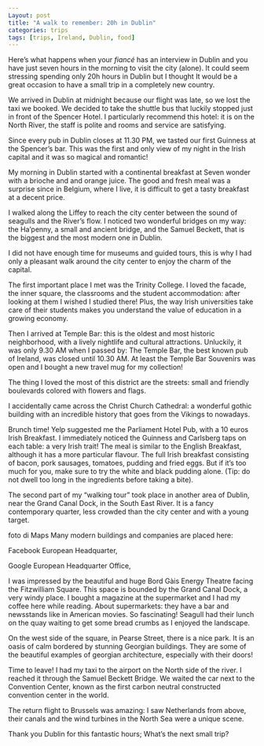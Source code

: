 ```yaml
---
Layout: post
title: "A walk to remember: 20h in Dublin"
categories: trips
tags: [trips, Ireland, Dublin, food]
---
```

Here’s what happens when your _fiancé_ has an interview in Dublin and you have just seven hours in the morning to visit the city (alone). It could seem stressing spending only 20h hours in Dublin but I thought It would be a great occasion to have a small trip in a completely new country.

We arrived in Dublin at midnight because our flight was late, so we lost the taxi we booked. We decided to take the shuttle bus that luckily stopped just in front of the Spencer Hotel. I particularly recommend this hotel: it is on the North River, the staff is polite and rooms and service are satisfying.

Since every pub in Dublin closes at 11.30 PM, we tasted our first Guinness at the Spencer’s bar. This was the first and only view of my night in the Irish capital and it was so magical and romantic!

My morning in Dublin started with a continental breakfast at Seven wonder with a brioche and and orange juice. The good and fresh meal was a surprise since in Belgium, where I live, it is difficult to get a tasty breakfast at a decent price.

I walked along the Liffey to reach the city center between the sound of seagulls and the River’s flow. I noticed two wonderful bridges on my way: the Ha’penny, a small and ancient bridge, and the Samuel Beckett, that is the biggest and the most modern one in Dublin. 

I did not have enough time for museums and guided tours, this is why I had only a pleasant walk around the city center to enjoy the charm of the capital.

The first important place I met was the Trinity College. I loved the facade, the inner square, the classrooms and the student accommodation: after looking at them I wished I studied there!  Plus, the way Irish universities take care of their students makes you understand the value of education in a growing economy. 

Then I arrived at Temple Bar: this is the oldest and most historic neighborhood, with a lively nightlife and cultural attractions. Unluckily, it was only 9.30 AM when I passed by: The Temple Bar, the best known pub of Ireland, was closed until 10.30 AM. At least the Temple Bar Souvenirs was open and I bought a new travel mug for my collection!

The thing I loved the most of this district are the streets: small and friendly boulevards colored with flowers and flags.

I accidentally came across the Christ Church Cathedral: a wonderful gothic building with an incredible history that goes from the Vikings to nowadays. 

Brunch time! 
Yelp suggested me the Parliament Hotel Pub, with a 10 euros Irish Breakfast. I immediately noticed the Guinness and Carlsberg taps on each table: a very Irish trait! The meal is similar to the English Breakfast, although it has a more particular flavour. The full Irish breakfast consisting of bacon, pork sausages, tomatoes, pudding and fried eggs. But if it’s too much for you, make sure to try the white and black pudding alone. (Tip: do not dwell too long in the ingredients before taking a bite).

The second part of my “walking tour” took place in another area of Dublin, near the Grand Canal Dock, in the South East River. It is a fancy contemporary quarter, less crowded than the city center and with a young target.

foto di Maps
Many modern buildings and companies are placed here:

Facebook European Headquarter,

Google European Headquarter Office, 

I was impressed by the beautiful and huge Bord Gàis Energy Theatre facing the Fitzwilliam Square. This space is bounded by the Grand Canal Dock, a very windy place. I bought a magazine at the supermarket and I had my coffee here while reading. About supermarkets: they have a bar and newsstands like in American movies. So fascinating! 
Seagull had their lunch on the quay waiting to get some bread crumbs as I enjoyed the landscape. 

On the west side of the square, in Pearse Street, there is a nice park. It is an oasis of calm bordered by stunning Georgian buildings. They are some of the beautiful examples of georgian architecture, especially with their doors!  

Time to leave!
I had my taxi to the airport on the North side of the river. I reached it through the Samuel Beckett Bridge. We waited the car next to the Convention Center, known as the first carbon neutral constructed convention center in the world.

The return flight to Brussels was amazing: I saw Netherlands from above, their canals and the wind turbines in the North Sea were a unique scene. 

Thank you Dublin for this fantastic hours; What’s the next small trip?


















 












